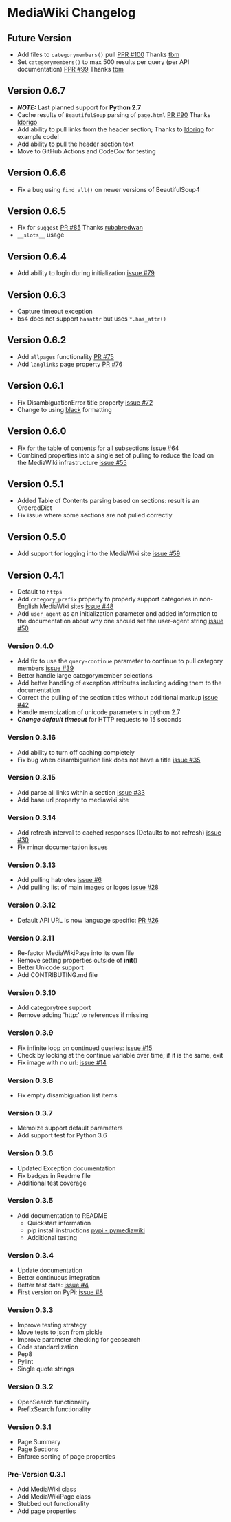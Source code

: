 # MediaWiki Changelog

## Future Version

* Add files to `categorymembers()` pull [PPR #100](https://github.com/barrust/mediawiki/pull/100) Thanks [tbm](https://github.com/tbm)
* Set `categorymembers()` to max 500 results per query (per API documentation) [PPR #99](https://github.com/barrust/mediawiki/pull/99) Thanks [tbm](https://github.com/tbm)

## Version 0.6.7

* ***NOTE:*** Last planned support for **Python 2.7**
* Cache results of `BeautifulSoup` parsing of `page.html` [PR #90](https://github.com/barrust/mediawiki/pull/90) Thanks [ldorigo](https://github.com/ldorigo)
* Add ability to pull links from the header section; Thanks to [ldorigo](https://github.com/ldorigo) for example code!
* Add ability to pull the header section text
* Move to GitHub Actions and CodeCov for testing

## Version 0.6.6

* Fix a bug using `find_all()` on newer versions of BeautifulSoup4

## Version 0.6.5

* Fix for `suggest` [PR #85](https://github.com/barrust/mediawiki/pull/85) Thanks [rubabredwan](https://github.com/rubabredwan)
* `__slots__` usage

## Version 0.6.4

* Add ability to login during initialization [issue #79](https://github.com/barrust/mediawiki/issues/79)

## Version 0.6.3

* Capture timeout exception
* bs4 does not support `hasattr` but uses `*.has_attr()`

## Version 0.6.2

* Add `allpages` functionality [PR #75](https://github.com/barrust/mediawiki/pull/75)
* Add `langlinks` page property [PR #76](https://github.com/barrust/mediawiki/pull/76)

## Version 0.6.1

* Fix DisambiguationError title property [issue #72](https://github.com/barrust/mediawiki/issues/72)
* Change to using [black](https://github.com/ambv/black) formatting

## Version 0.6.0

* Fix for the table of contents for all subsections [issue #64](https://github.com/barrust/mediawiki/issues/64)
* Combined properties into a single set of pulling to reduce the load on the MediaWiki infrastructure [issue #55](https://github.com/barrust/mediawiki/issues/55)

## Version 0.5.1

* Added Table of Contents parsing based on sections: result is an OrderedDict
* Fix issue where some sections are not pulled correctly

## Version 0.5.0

* Add support for logging into the MediaWiki site [issue #59](https://github.com/barrust/mediawiki/issues/59)

## Version 0.4.1

* Default to `https`
* Add `category_prefix` property to properly support categories in non-English
MediaWiki sites [issue #48](https://github.com/barrust/mediawiki/issues/48)
* Add `user_agent` as an initialization parameter and added information to the
documentation about why one should set the user-agent string [issue #50](https://github.com/barrust/mediawiki/issues/50)

### Version 0.4.0

* Add fix to use the `query-continue` parameter to continue to pull category
members [issue #39](https://github.com/barrust/mediawiki/issues/39)
* Better handle large categorymember selections
* Add better handling of exception attributes including adding them to the
documentation
* Correct the pulling of the section titles without additional markup [issue #42](https://github.com/barrust/mediawiki/issues/42)
* Handle memoization of unicode parameters in python 2.7
* ***Change default timeout*** for HTTP requests to 15 seconds

### Version 0.3.16

* Add ability to turn off caching completely
* Fix bug when disambiguation link does not have a title [issue #35](https://github.com/barrust/mediawiki/issues/35)

### Version 0.3.15

* Add parse all links within a section [issue #33](https://github.com/barrust/mediawiki/issues/33)
* Add base url property to mediawiki site

### Version 0.3.14

* Add refresh interval to cached responses (Defaults to not refresh)
[issue #30](https://github.com/barrust/mediawiki/issues/30)
* Fix minor documentation issues

### Version 0.3.13

* Add pulling hatnotes [issue #6](https://github.com/barrust/mediawiki/issues/6)
* Add pulling list of main images or logos [issue #28](https://github.com/barrust/mediawiki/issues/28)

### Version 0.3.12

* Default API URL is now language specific: [PR #26](https://github.com/barrust/mediawiki/pull/26)

### Version 0.3.11

* Re-factor MediaWikiPage into its own file
* Remove setting properties outside of __init__()
* Better Unicode support
* Add CONTRIBUTING.md file

### Version 0.3.10

* Add categorytree support
* Remove adding 'http:' to references if missing

### Version 0.3.9

* Fix infinite loop on continued queries: [issue #15](https://github.com/barrust/mediawiki/issues/15)
 * Check by looking at the continue variable over time; if it is the same, exit
* Fix image with no url: [issue #14](https://github.com/barrust/mediawiki/issues/14)

### Version 0.3.8

* Fix empty disambiguation list items


### Version 0.3.7

* Memoize support default parameters
* Add support test for Python 3.6


### Version 0.3.6

* Updated Exception documentation
* Fix badges in Readme file
* Additional test coverage


### Version 0.3.5

* Add documentation to README
  * Quickstart information
  * pip install instructions [pypi - pymediawiki](https://pypi.python.org/pypi/pymediawiki/)
  * Additional testing


### Version 0.3.4

* Update documentation
* Better continuous integration
* Better test data: [issue #4](https://github.com/barrust/mediawiki/issues/4)
* First version on PyPi: [issue #8](https://github.com/barrust/mediawiki/issues/8)

### Version 0.3.3

* Improve testing strategy
 * Move tests to json from pickle
* Improve parameter checking for geosearch
* Code standardization
 * Pep8
 * Pylint
 * Single quote strings


### Version 0.3.2

* OpenSearch functionality
* PrefixSearch functionality


### Version 0.3.1

* Page Summary
* Page Sections
* Enforce sorting of page properties


### Pre-Version 0.3.1

* Add MediaWiki class
* Add MediaWikiPage class
* Stubbed out functionality
* Add page properties

